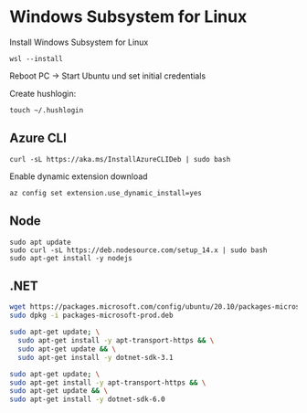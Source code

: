# Windows Subsystem for Linux

Install Windows Subsystem for Linux

```
wsl --install
```

Reboot PC -> Start Ubuntu und set initial credentials

Create hushlogin:

```
touch ~/.hushlogin
```

## Azure CLI

```
curl -sL https://aka.ms/InstallAzureCLIDeb | sudo bash
```

Enable dynamic extension download

```
az config set extension.use_dynamic_install=yes
```

## Node

```
sudo apt update
sudo curl -sL https://deb.nodesource.com/setup_14.x | sudo bash
sudo apt-get install -y nodejs
```

## .NET

```bash
wget https://packages.microsoft.com/config/ubuntu/20.10/packages-microsoft-prod.deb -O packages-microsoft-prod.deb
sudo dpkg -i packages-microsoft-prod.deb

sudo apt-get update; \
  sudo apt-get install -y apt-transport-https && \
  sudo apt-get update && \
  sudo apt-get install -y dotnet-sdk-3.1

sudo apt-get update; \
sudo apt-get install -y apt-transport-https && \
sudo apt-get update && \
sudo apt-get install -y dotnet-sdk-6.0
```
